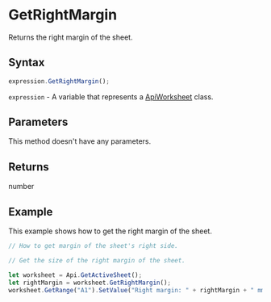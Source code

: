 # GetRightMargin

Returns the right margin of the sheet.

## Syntax

```javascript
expression.GetRightMargin();
```

`expression` - A variable that represents a [ApiWorksheet](../ApiWorksheet.md) class.

## Parameters

This method doesn't have any parameters.

## Returns

number

## Example

This example shows how to get the right margin of the sheet.

```javascript editor-xlsx
// How to get margin of the sheet's right side.

// Get the size of the right margin of the sheet.

let worksheet = Api.GetActiveSheet();
let rightMargin = worksheet.GetRightMargin();
worksheet.GetRange("A1").SetValue("Right margin: " + rightMargin + " mm");
```
